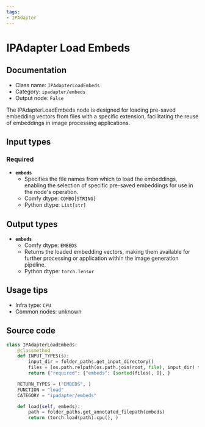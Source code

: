 ```yaml
---
tags:
- IPAdapter
---
```


# IPAdapter Load Embeds
## Documentation
- Class name: `IPAdapterLoadEmbeds`
- Category: `ipadapter/embeds`
- Output node: `False`

The IPAdapterLoadEmbeds node is designed for loading pre-saved embedding vectors from files with a specific extension, facilitating the reuse of embeddings in image processing applications.
## Input types
### Required
- **`embeds`**
    - Specifies the file names from which to load the embeddings, enabling the selection of specific pre-saved embeddings for use in the node's operation.
    - Comfy dtype: `COMBO[STRING]`
    - Python dtype: `List[str]`
## Output types
- **`embeds`**
    - Comfy dtype: `EMBEDS`
    - Returns the loaded embedding vectors, making them available for further processing or application within the image generation pipeline.
    - Python dtype: `torch.Tensor`
## Usage tips
- Infra type: `CPU`
- Common nodes: unknown


## Source code
```python
class IPAdapterLoadEmbeds:
    @classmethod
    def INPUT_TYPES(s):
        input_dir = folder_paths.get_input_directory()
        files = [os.path.relpath(os.path.join(root, file), input_dir) for root, dirs, files in os.walk(input_dir) for file in files if file.endswith('.ipadpt')]
        return {"required": {"embeds": [sorted(files), ]}, }

    RETURN_TYPES = ("EMBEDS", )
    FUNCTION = "load"
    CATEGORY = "ipadapter/embeds"

    def load(self, embeds):
        path = folder_paths.get_annotated_filepath(embeds)
        return (torch.load(path).cpu(), )

```
